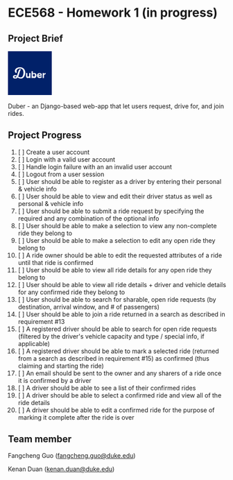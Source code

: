 # ECE568 - Homework 1 (in progress)

## Project Brief
<img src="duber.png" width=20% />

Duber - an Django-based web-app that let users request, drive for, and join rides.

## Project Progress
1. [ ] Create a user account
2. [ ] Login with a valid user account
3. [ ] Handle login failure with an an invalid user account
4. [ ] Logout from a user session
5. [ ] User should be able to register as a driver by entering their personal & vehicle info
6. [ ] User should be able to view and edit their driver status as well as personal & vehicle info
7. [ ] User should be able to submit a ride request by specifying the required and any combination of the optional info
8. [ ] User should be able to make a selection to view any non-complete ride they belong to
9. [ ] User should be able to make a selection to edit any open ride they belong to
10. [ ] A ride owner should be able to edit the requested attributes of a ride until that ride is confirmed
11. [ ] User should be able to view all ride details for any open ride they belong to
12. [ ] User should be able to view all ride details + driver and vehicle details for any confirmed ride they belong to
13. [ ] User should be able to search for sharable, open ride requests (by destination, arrival window, and # of passengers)
14. [ ] User should be able to join a ride returned in a search as described in requirement #13
15. [ ] A registered driver should be able to search for open ride requests (filtered by the driver's vehicle capacity and type / special info, if applicable)
16. [ ] A registered driver should be able to mark a selected ride (returned from a search as described in requirement #15) as confirmed (thus claiming and starting the ride)
17. [ ] An email should be sent to the owner and any sharers of a ride once it is confirmed by a driver
18. [ ] A driver should be able to see a list of their confirmed rides
19. [ ] A driver should be able to select a confirmed ride and view all of the ride details
20. [ ] A driver should be able to edit a confirmed ride for the purpose of marking it complete after the ride is over

## Team member
Fangcheng Guo (fangcheng.guo@duke.edu)

Kenan Duan (kenan.duan@duke.edu)
